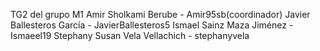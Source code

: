 TG2 del grupo M1
Amir Sholkami Berube - Amir95sb(coordinador) 
Javier Ballesteros García - JavierBallesteros5 
Ismael Sainz Maza Jiménez - Ismaeel19 
Stephany Susan Vela Vellachich - stephanyvela
